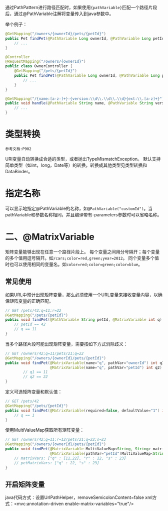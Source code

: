 
通过PathPattern进行路径匹配时，如果使用`{pathVariable}`匹配一个路径片段后，通过@PathVariable注解将变量传入到java参数中。

举个例子：
```java
@GetMapping("/owners/{ownerId}/pets/{petId}") 
public Pet findPet(@PathVariable Long ownerId, @PathVariable Long petId) {
	// ...
}
```

```java
@Controller 
@RequestMapping("/owners/{ownerId}")
public class OwnerController { 
	@GetMapping("/pets/{petId}") 
	public Pet findPet(@PathVariable Long ownerId, @PathVariable Long petId) {  
		// ... 
	}
}
```

```java
@GetMapping("/{name:[a-z-]+}-{version:\\d\\.\\d\\.\\d}{ext:\\.[a-z]+}")
public void handle(@PathVariable String name, @PathVariable String version, @PathVariable String ext) {   
	// ...
}
```


# 类型转换

	参考文档:P902

URI变量自动转换成合适的类型，或者抛出TypeMismatchException。
默认支持简单类型（如int，long，Date等）的转换，转换成其他类型见类型转换和DataBinder。 

# 指定名称

可以显示地指定@PathVariable的名称，如`@PathVariable("customId")`。当pathVariable和参数名称相同，并且编译带有-parameters参数时可以省略名称。


# 二、@MatrixVariable


矩阵变量能够出现在任意一个路径片段上。
每个变量之间用分号隔开；每个变量的多个值用逗号隔开。如`/cars;color=red,green;year=2012`。
同个变量多个值时也可以使用相同的变量名。如`color=red;color=green;color=blue`。

## 常见使用

如果URL中预计出现矩阵变量，那么必须使用一个URL变量来接收变量内容，以确保矩阵变量的正确匹配。
```java
// GET /pets/42;q=11;r=22 
@GetMapping("/pets/{petId}") 
public void findPet(@PathVariable String petId, @MatrixVariable int q) {
	// petId == 42   
	// q == 11
}
```
当多个路径片段可能出现矩阵变量，需要按如下方式消除歧义：
```java
// GET /owners/42;q=11/pets/21;q=22 
@GetMapping("/owners/{ownerId}/pets/{petId}") 
public void findPet(@MatrixVariable(name="q", pathVar="ownerId") int q1,   
					@MatrixVariable(name="q", pathVar="petId") int q2) {
		// q1 == 11   
		// q2 == 22
}
```
定义可选矩阵变量和默认值：
```java
// GET /pets/42 
@GetMapping("/pets/{petId}") 
public void findPet(@MatrixVariable(required=false, defaultValue="1") int q) {
	// q == 1
}
```
使用MultiValueMap获取所有矩阵变量：
```java
// GET /owners/42;q=11;r=12/pets/21;q=22;s=23 
@GetMapping("/owners/{ownerId}/pets/{petId}") 
public void findPet(@MatrixVariable MultiValueMap<String, String> matrixVars,   
					@MatrixVariable(pathVar="petId")MultiValueMap<String, String> petMatrixVars) {
	// matrixVars: ["q" : [11,22], "r" : 12, "s" : 23]
	// petMatrixVars: ["q" : 22, "s" : 23]
}
```

## 开启矩阵变量

java代码方式：设置UrlPathHelper，removeSemicolonContent=false
xml方式：<mvc:annotation-driven enable-matrix-variables="true"/>

